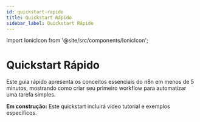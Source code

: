 ```yaml
---
id: quickstart-rapido
title: Quickstart Rápido
sidebar_label: Quickstart Rápido
---
```

import IonicIcon from '@site/src/components/IonicIcon';

# <IonicIcon name="rocket-outline" size={32} /> Quickstart Rápido

Este guia rápido apresenta os conceitos essenciais do n8n em menos de 5 minutos, mostrando como criar seu primeiro workflow para automatizar uma tarefa simples.

<div class="em-construcao">
  <IonicIcon name="construct-outline" size={16} /> 
  <strong>Em construção:</strong> Este quickstart incluirá vídeo tutorial e exemplos específicos.
</div>
